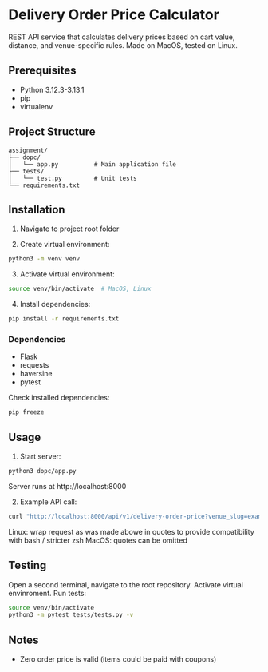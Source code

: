 # Delivery Order Price Calculator

REST API service that calculates delivery prices based on cart value, distance, and venue-specific rules.
Made on MacOS, tested on Linux.

## Prerequisites

- Python 3.12.3-3.13.1
- pip
- virtualenv


## Project Structure
```
assignment/
├── dopc/
│   └── app.py          # Main application file
├── tests/
│   └── test.py         # Unit tests
└── requirements.txt
```

## Installation

1. Navigate to project root folder

2. Create virtual environment:
```bash
python3 -m venv venv
```

3. Activate virtual environment:
```bash
source venv/bin/activate  # MacOS, Linux
```

4. Install dependencies:
```bash
pip install -r requirements.txt
```

### Dependencies
- Flask
- requests
- haversine
- pytest

Check installed dependencies:
```bash
pip freeze
```

## Usage

1. Start server:
```bash
python3 dopc/app.py
```
Server runs at http://localhost:8000

2. Example API call:
```bash
curl "http://localhost:8000/api/v1/delivery-order-price?venue_slug=example&cart_value=1000&user_lat=60.1699&user_lon=24.9384"
```
Linux: wrap request as was made abowe in quotes to provide compatibility with bash / stricter zsh
MacOS: quotes can be omitted

## Testing

Open a second terminal, navigate to the root repository.
Activate virtual envinroment.
Run tests:
```bash
source venv/bin/activate
python3 -m pytest tests/tests.py -v
```

## Notes
- Zero order price is valid (items could be paid with coupons)